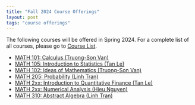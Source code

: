 ```yaml
---
title: "Fall 2024 Course Offerings"
layout: post
tags: "course offerings"
---
```

The following courses will be offered in Spring 2024. 
For a complete list of all courses, please go to [Course List](/course-list/).

- [MATH 101: Calculus (Truong-Son Van)](/course-list/#math-101-calculus)
- [MATH 105: Introduction to Statistics (Tan Le)](/course-list/#math-105-introduction-to-statistics)
- [MATH 102: Ideas of Mathematics (Truong-Son Van)](/course-list/#math-104-multidimensional-calculus)
- [MATH 205: Probability  (Linh Tran)](/course-list/#math-201-differential-equations)
- [MATH 2xx: Introduction to Quantitative Finance (Tan Le)]()
- [MATH 2xx: Numerical Analysis (Hieu Nguyen)]()
- [MATH 310: Abstract Algebra (Linh Tran)]()
